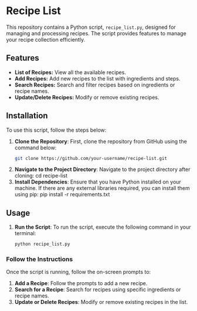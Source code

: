 # Recipe List

This repository contains a Python script, `recipe_list.py`, designed for managing and processing recipes. The script provides features to manage your recipe collection efficiently.

## Features
- **List of Recipes:** View all the available recipes.
- **Add Recipes:** Add new recipes to the list with ingredients and steps.
- **Search Recipes:** Search and filter recipes based on ingredients or recipe names.
- **Update/Delete Recipes:** Modify or remove existing recipes.

## Installation

To use this script, follow the steps below:

1. **Clone the Repository**: First, clone the repository from GitHub using the command below:
   ```bash
   git clone https://github.com/your-username/recipe-list.git
2. **Navigate to the Project Directory**: Navigate to the project directory after cloning:  cd recipe-list
3. **Install Dependencies**: Ensure that you have Python installed on your machine. If there are any external libraries required, you can install them using pip:
    pip install -r requirements.txt
  
## Usage

1. **Run the Script**: To run the script, execute the following command in your terminal:
   ```bash
   python recipe_list.py
### Follow the Instructions

Once the script is running, follow the on-screen prompts to:

1. **Add a Recipe**: Follow the prompts to add a new recipe.
2. **Search for a Recipe**: Search for recipes using specific ingredients or recipe names.
3. **Update or Delete Recipes**: Modify or remove existing recipes in the list.
